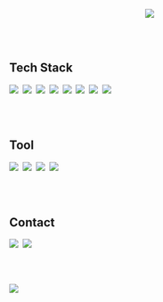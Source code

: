 <div align="center">

<!-- ![header](https://capsule-render.vercel.app/api?type=waving&color=auto&height=300&section=header&text=Yeonju&fontSize=100) -->

<img src="https://capsule-render.vercel.app/api?text=Yeon&nbsp;&nbsp;&nbsp;&nbsp;&nbsp;&nbsp;&nbsp;&nbsp;&nbsp;&nbsp;&nbsp;&nbsp;&nbsp;&nbsp;&nbsp;&nbsp;&nbsp;kr&fontColor=000000&type=soft&color=FFFFFF&animation=twinkling&fontSize=130&height=300"/></div>

<br><br>

## Tech Stack
<p>
<img src="https://img.shields.io/badge/HTML5-F6F8FA?style=flat-square&logo=HTML5&logoColor=24292F"/>&nbsp;
<img src="https://img.shields.io/badge/CSS-F6F8FA?style=flat-square&logo=CSS3&logoColor=24292F"/>&nbsp;
<img src="https://img.shields.io/badge/StyledComponents-F6F8FA?style=flat-square&logo=Styled-components&logoColor=24292F"/>&nbsp;
<img src="https://img.shields.io/badge/JavaScript-F6F8FA?style=flat-square&logo=JavaScript&logoColor=24292F"/>&nbsp;
<img src="https://img.shields.io/badge/React-F6F8FA?style=flat-square&logo=React&logoColor=24292F"/>&nbsp;
<img src="https://img.shields.io/badge/Node.js-F6F8FA?style=flat-square&logo=Node.js&logoColor=24292F"/>&nbsp;
<img src="https://img.shields.io/badge/TypeScript-F6F8FA?style=flat-square&logo=TypeScript&logoColor=24292F"/>&nbsp;
<img src="https://img.shields.io/badge/Next-F6F8FA?style=flat-square&logo=Next.js&logoColor=24292F"/><br/>
</p>

<br><br>

## Tool
<p>
<img src="https://img.shields.io/badge/Figma-F6F8FA?style=flat-square&logo=figma&logoColor=24292F"/>&nbsp;
<img src="https://img.shields.io/badge/Git-F6F8FA?style=flat-square&logo=git&logoColor=24292F"/>&nbsp;
<img src="https://img.shields.io/badge/Slack-F6F8FA?style=flat-square&logo=slack&logoColor=24292F"/>&nbsp;
<img src="https://img.shields.io/badge/Notion-F6F8FA?style=flat-square&logo=notion&logoColor=24292F"/>&nbsp;
</p>

<br><br>


## Contact
<p>    
 <a href="https://velog.io/@yeonkr"><img src="https://img.shields.io/badge/Tech%20Blog-F6F8FA?style=flat-square&logo=Vimeo&logoColor=24292F&link=https://velog.io/@yeonkr"/></a>&nbsp;
 <a href="mailto:dev.yeonju@gmail.com "><img src="https://img.shields.io/badge/Gmail-F6F8FA?style=flat-square&logo=Gmail&logoColor=24292F&link=dev.yeonju@gmail.com"></a>
</p>

<br><br>

<p>
  <a href="https://hits.seeyoufarm.com"><img src="https://hits.seeyoufarm.com/api/count/incr/badge.svg?url=https%3A%2F%2Fgithub.com%2Fyeonkr&count_bg=%24292F&title_bg=%24292F&icon=github.svg&icon_color=%23FFFFFF&title=hits&edge_flat=false"/></a>
</p>
